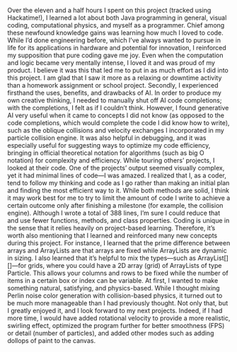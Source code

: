 Over the eleven and a half hours I spent on this project (tracked using Hackatime!), I learned a lot about both Java programming in general, visual coding, computational physics, and myself as a programmer. Chief among these newfound knowledge gains was learning how much I loved to code. While I’d done engineering before, which I’ve always wanted to pursue in life for its applications in hardware and potential for innovation, I reinforced my supposition that pure coding gave me joy. Even when the computation and logic became very mentally intense, I loved it and was proud of my product. I believe it was this that led me to put in as much effort as I did into this project. I am glad that I saw it more as a relaxing or downtime activity than a homework assignment or school project.
Secondly, I experienced firsthand the uses, benefits, and drawbacks of AI. In order to produce my own creative thinking, I needed to manually shut off AI code completions; with the completions, I felt as if I couldn’t think. However, I found generative AI very useful when it came to concepts I did not know (as opposed to the code completions, which would complete the code I did know how to write), such as the oblique collisions and velocity exchanges I incorporated in my particle collision engine. It was also helpful in debugging, and it was especially useful for suggesting ways to optimize my code efficiency, bringing in official theoretical notation for algorithms (such as big O notation) for complexity and efficiency.
While touring others’ projects, I looked at their code. One of the projects’ output seemed visually complex, yet it had minimal lines of code—I was amazed. I realized that I, as a coder, tend to follow my thinking and code as I go rather than making an initial plan and finding the most efficient way to it. While both methods are solid, I think it may work best for me to try to limit the amount of code I write to achieve a certain outcome only after finishing a milestone (for example, the collision engine). Although I wrote a total of 388 lines, I’m sure I could reduce that and use fewer functions, methods, and class properties.
Coding is unique in the sense that it relies heavily on project-based learning. Therefore, it’s worth also mentioning that I learned and reinforced many new concepts during this project. For instance, I learned that the prime difference between arrays and ArrayLists are that arrays are fixed while ArrayLists are dynamic in sizing. I also learned that it’s helpful to mix the types—such as ArrayList<Particle>[][]—for grids, where you could have a 2D array (grid) of ArrayLists of type Particle. This allows your columns and rows to be fixed while the number of items in a certain box or index can be variable.
At first, I wanted to make something natural, satisfying, and physics-based. While I thought mixing Perlin noise color generation with collision-based physics, it turned out to be much more manageable than I had previously thought. Not only that, but I greatly enjoyed it, and I look forward to my next projects. Indeed, if I had more time, I would have added rotational velocity to provide a more realistic, swirling effect, optimized the program further for better smoothness (FPS) or detail (number of particles), and added other modes such as adding dollops of paint to the canvas.